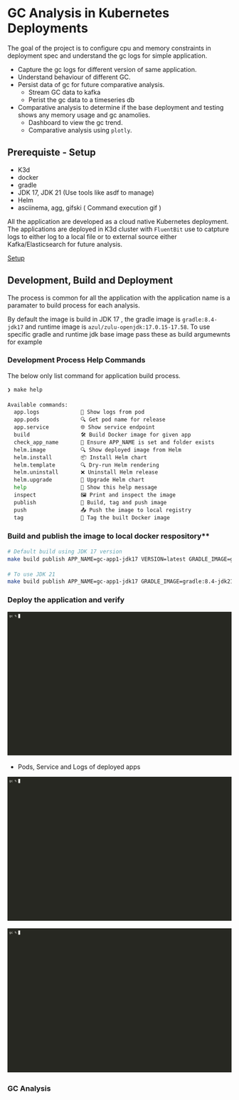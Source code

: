 # GC Analysis in Kubernetes Deployments

The goal of the project is to configure cpu and memory constraints in deployment spec and understand the gc logs for simple application. 

- Capture the gc logs for different version of same application.
- Understand behaviour of different GC.
- Persist data of gc for future comparative analysis. 
  - Stream GC data to kafka
  - Perist the gc data to a timeseries db
- Comparative analysis to determine if the base deployment and testing shows any memory usage and gc anamolies.
  - Dashboard to view the gc trend.
  - Comparative analysis using `plotly`.

## Prerequiste - Setup

- K3d
- docker
- gradle
- JDK 17, JDK 21 (Use tools like asdf to manage) 
- Helm
- asciinema, agg, gifski ( Command execution gif )

All the application are developed as a cloud native Kubernetes deployment.  The applications are deployed in K3d cluster with `FluentBit` use to catpture logs to either log to a local file or to external source either Kafka/Elasticsearch for future analysis.

[Setup](setup.md)

## Development, Build and Deployment

The process is common for all the application with the application name is a paramater to build process for each analysis.

By default the image is build in JDK 17 , the gradle image is `gradle:8.4-jdk17` and runtime image is `azul/zulu-openjdk:17.0.15-17.58`. To use specific gradle and runtime jdk base image pass these as build argumewnts for example

### Development Process Help Commands

The below only list command for application build process.

```bash
❯ make help

Available commands:
  app.logs             📜 Show logs from pod
  app.pods             🔍 Get pod name for release
  app.service          🌐 Show service endpoint
  build                🛠️ Build Docker image for given app
  check_app_name       🧪 Ensure APP_NAME is set and folder exists
  helm.image           🔍 Show deployed image from Helm
  helm.install         📦 Install Helm chart
  helm.template        🔍 Dry-run Helm rendering
  helm.uninstall       ❌ Uninstall Helm release
  helm.upgrade         🔁 Upgrade Helm chart
  help                 📘 Show this help message
  inspect              🖼️ Print and inspect the image
  publish              🚀 Build, tag and push image
  push                 📤 Push the image to local registry
  tag                  🔖 Tag the built Docker image

```



### Build and publish the image to local docker respository**
  
```bash
# Default build using JDK 17 version
make build publish APP_NAME=gc-app1-jdk17 VERSION=latest GRADLE_IMAGE=gradle:8.4-jdk17 RUNTIME_IMAGE=azul/zulu-openjdk:17.0.15-17.58

# To use JDK 21
make build publish APP_NAME=gc-app1-jdk17 GRADLE_IMAGE=gradle:8.4-jdk21 RUNTIME_IMAGE=azul/zulu-openjdk:21.50.19-ca-jdk

```

### Deploy the application and verify

![Install](docs/images/install.gif)

- Pods, Service and Logs of deployed apps

![Pod_Service](docs/images/pods_service.gif)

![Logs](docs/images/logs.gif)


### GC Analysis

